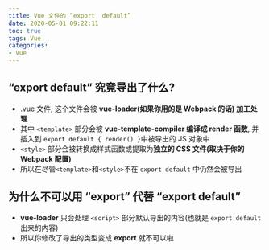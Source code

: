 ```yaml
---
title: Vue 文件的 “export  default”
date: 2020-05-01 09:22:11
toc: true
tags: Vue
categories:
- Vue
---
```


## “export default” 究竟导出了什么?

- .vue 文件, 这个文件会被 **vue-loader(如果你用的是 Webpack 的话) 加工处理**
- 其中 `<template>` 部分会被 **vue-template-compiler 编译成 render 函数**, 并插入到 `export default { render() }`中被导出的 JS 对象中
- `<style>` 部分会被转换成样式函数或提取为**独立的 CSS 文件(取决于你的 Webpack 配置)**
- 所以在尽管`<template>`和`<style>`不在 `export default` 中仍然会被导出

<!-- more -->

## 为什么不可以用 “export” 代替 “export default”

- **vue-loader** 只会处理 `<script>` 部分默认导出的内容(也就是 `export default` 出来的内容)
- 所以你修改了导出的类型变成 **export** 就不可以啦

